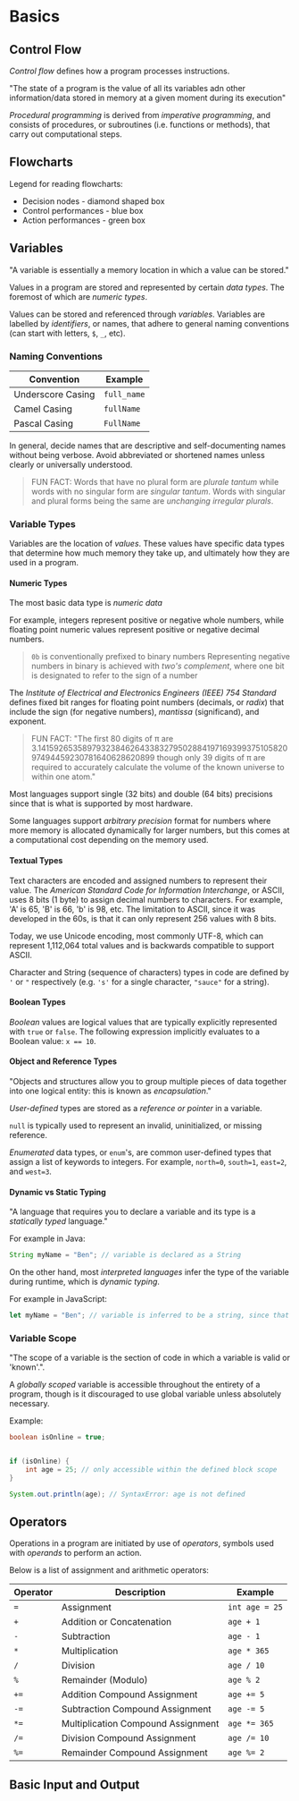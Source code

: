 # Basics

## Control Flow

_Control flow_ defines how a program processes instructions.

"The state of a program is the value of all its variables adn other information/data stored in memory at a given moment during its execution"

_Procedural programming_ is derived from _imperative programming_, and consists of procedures, or subroutines (i.e. functions or methods), that carry out computational steps.

## Flowcharts

Legend for reading flowcharts:

- Decision nodes - diamond shaped box
- Control performances - blue box
- Action performances - green box

## Variables

"A variable is essentially a memory location in which a value can be stored."

Values in a program are stored and represented by certain _data types_. The foremost of which are _numeric types_.

Values can be stored and referenced through _variables_. Variables are labelled by _identifiers_, or names, that adhere to general naming conventions (can start with letters, `$`, `_`, etc).

### Naming Conventions

| Convention        | Example     |
| ----------------- | ----------- |
| Underscore Casing | `full_name` |
| Camel Casing      | `fullName`  |
| Pascal Casing     | `FullName`  |

In general, decide names that are descriptive and self-documenting names without being verbose. Avoid abbreviated or shortened names unless clearly or universally understood.

> FUN FACT: Words that have no plural form are _plurale tantum_ while words with no singular form are _singular tantum_. Words with singular and plural forms being the same are _unchanging irregular plurals_.

### Variable Types

Variables are the location of _values_. These values have specific data types that determine how much memory they take up, and ultimately how they are used in a program.

#### Numeric Types

The most basic data type is _numeric data_

For example, integers represent positive or negative whole numbers, while floating point numeric values represent positive or negative decimal numbers.

> `0b` is conventionally prefixed to binary numbers
> Representing negative numbers in binary is achieved with _two's complement_, where one bit is designated to refer to the sign of a number

The _Institute of Electrical and Electronics Engineers (IEEE) 754 Standard_ defines fixed bit ranges for floating point numbers (decimals, or _radix_) that include the sign (for negative numbers), _mantissa_ (significand), and exponent.

> FUN FACT: "The first 80 digits of π are 3.14159265358979323846264338327950288419716939937510582097494459230781640628620899 though only 39 digits of π are required to accurately calculate the volume of the known universe to within one atom."

Most languages support single (32 bits) and double (64 bits) precisions since that is what is supported by most hardware.

Some languages support _arbitrary precision_ format for numbers where more memory is allocated dynamically for larger numbers, but this comes at a computational cost depending on the memory used.

#### Textual Types

Text characters are encoded and assigned numbers to represent their value. The _American Standard Code for Information Interchange_, or ASCII, uses 8 bits (1 byte) to assign decimal numbers to characters. For example, 'A' is 65, 'B' is 66, 'b' is 98, etc. The limitation to ASCII, since it was developed in the 60s, is that it can only represent 256 values with 8 bits.

Today, we use Unicode encoding, most commonly UTF-8, which can represent 1,112,064 total values and is backwards compatible to support ASCII.

Character and String (sequence of characters) types in code are defined by `'` or `"` respectively (e.g. `'s'` for a single character, `"sauce"` for a string).

#### Boolean Types

_Boolean_ values are logical values that are typically explicitly represented with `true` or `false`. The following expression implicitly evaluates to a Boolean value: `x == 10`.

#### Object and Reference Types

"Objects and structures allow you to group multiple pieces of data together into one logical entity: this is known as _encapsulation_."

_User-defined_ types are stored as a _reference or pointer_ in a variable.

`null` is typically used to represent an invalid, uninitialized, or missing reference.

_Enumerated_ data types, or `enum`'s, are common user-defined types that assign a list of keywords to integers. For example, `north=0`, `south=1`, `east=2`, and `west=3`.

#### Dynamic vs Static Typing

"A language that requires you to declare a variable and its type is a _statically typed_ language."

For example in Java:

```java
String myName = "Ben"; // variable is declared as a String
```

On the other hand, most _interpreted languages_ infer the type of the variable during runtime, which is _dynamic typing_.

For example in JavaScript:

```js
let myName = "Ben"; // variable is inferred to be a string, since that is what was assigned
```

### Variable Scope

"The scope of a variable is the section of code in which a variable is valid or 'known'.".

A _globally scoped_ variable is accessible throughout the entirety of a program, though is it discouraged to use global variable unless absolutely necessary.

Example:

```java
boolean isOnline = true;


if (isOnline) {
    int age = 25; // only accessible within the defined block scope
}

System.out.println(age); // SyntaxError: age is not defined
```

## Operators

Operations in a program are initiated by use of _operators_, symbols used with _operands_ to perform an action.

Below is a list of assignment and arithmetic operators:

| Operator | Description                        | Example        |
| -------- | ---------------------------------- | -------------- |
| `=`      | Assignment                         | `int age = 25` |
| `+`      | Addition or Concatenation          | `age + 1`      |
| `-`      | Subtraction                        | `age - 1`      |
| `*`      | Multiplication                     | `age * 365`    |
| `/`      | Division                           | `age / 10`     |
| `%`      | Remainder (Modulo)                 | `age % 2`      |
| `+=`     | Addition Compound Assignment       | `age += 5`     |
| `-=`     | Subtraction Compound Assignment    | `age -= 5`     |
| `*=`     | Multiplication Compound Assignment | `age *= 365`   |
| `/=`     | Division Compound Assignment       | `age /= 10`    |
| `%=`     | Remainder Compound Assignment      | `age %= 2`     |

## Basic Input and Output

